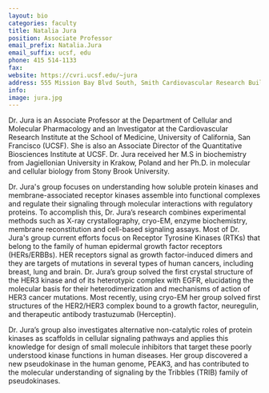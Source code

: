 ```yaml
---
layout: bio
categories: faculty
title: Natalia Jura
position: Associate Professor
email_prefix: Natalia.Jura
email_suffix: ucsf, edu
phone: 415 514-1133
fax:
website: https://cvri.ucsf.edu/~jura
address: 555 Mission Bay Blvd South, Smith Cardiovascular Research Building, Room 452W <br>San Francisco, CA 94158
info:
image: jura.jpg
---
```




Dr. Jura is an Associate Professor at the Department of Cellular and Molecular Pharmacology and an Investigator at the Cardiovascular Research Institute at the School of Medicine, University of California, San Francisco (UCSF). She is also an Associate Director of the Quantitative Biosciences Institute at UCSF. Dr. Jura received her M.S in biochemistry from Jagiellonian University in Krakow, Poland and her Ph.D. in molecular and cellular biology from Stony Brook University.

Dr. Jura's group focuses on understanding how soluble protein kinases and membrane-associated receptor kinases assemble into functional complexes and regulate their signaling through molecular interactions with regulatory proteins. To accomplish this, Dr. Jura’s research combines experimental methods such as X-ray crystallography, cryo-EM, enzyme biochemistry, membrane reconstitution and cell-based signaling assays. Most of Dr. Jura's group current efforts focus on Receptor Tyrosine Kinases (RTKs) that belong to the family of human epidermal growth factor receptors (HERs/ERBBs). HER receptors signal as growth factor-induced dimers and they are targets of mutations in several types of human cancers, including breast, lung and brain. Dr. Jura’s group solved the first crystal structure of the HER3 kinase and of its heterotypic complex with EGFR, elucidating the molecular basis for their heterodimerization and mechanisms of action of HER3 cancer mutations. Most recently, using cryo-EM her group solved first structures of the HER2/HER3 complex bound to a growth factor, neuregulin, and therapeutic antibody trastuzumab (Herceptin).

Dr. Jura’s group also investigates alternative non-catalytic roles of protein kinases as scaffolds in cellular signaling pathways and applies this knowledge for design of small molecule inhibitors that target these poorly understood kinase functions in human diseases. Her group discovered a new pseudokinase in the human genome, PEAK3, and has contributed to the molecular understanding of signaling by the Tribbles (TRIB) family of pseudokinases.
